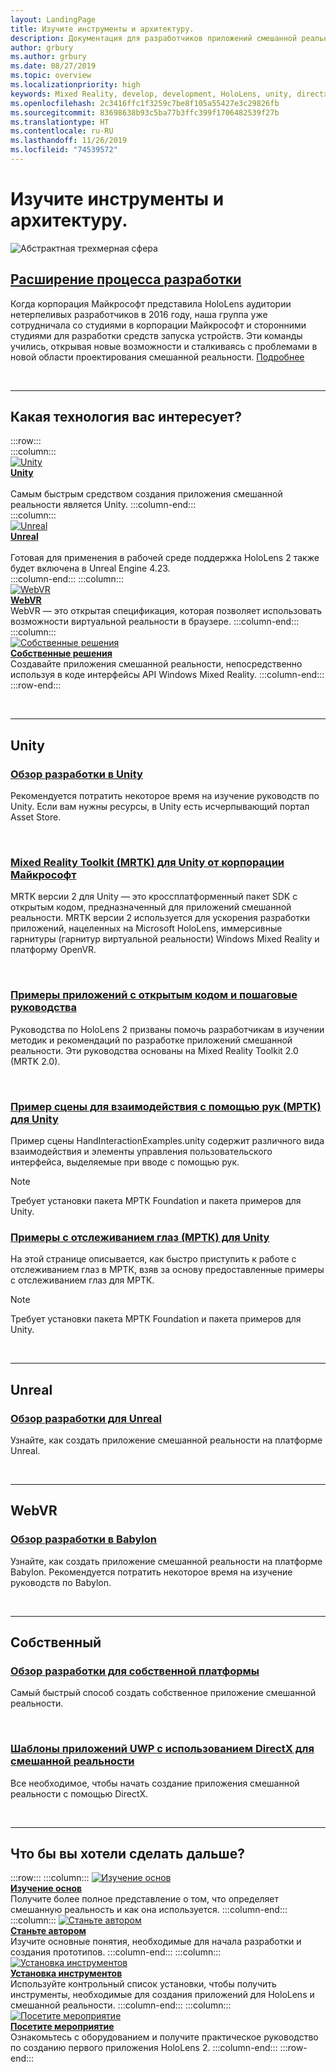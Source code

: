 ```yaml
---
layout: LandingPage
title: Изучите инструменты и архитектуру.
description: Документация для разработчиков приложений смешанной реальности для HoloLens и иммерсивных гарнитур.
author: grbury
ms.author: grbury
ms.date: 08/27/2019
ms.topic: overview
ms.localizationpriority: high
keywords: Mixed Reality, develop, development, HoloLens, unity, directx
ms.openlocfilehash: 2c3416ffc1f3259c7be8f105a55427e3c29826fb
ms.sourcegitcommit: 83698638b93c5ba77b3ffc399f1706482539f27b
ms.translationtype: HT
ms.contentlocale: ru-RU
ms.lasthandoff: 11/26/2019
ms.locfileid: "74539572"
---
```

# <a name="learn-the-tools-and-architecture"></a>Изучите инструменты и архитектуру.

![Абстрактная трехмерная сфера](images/07_Development.png)

## <a name="expand-your-design-processcase-study-expanding-the-design-process-for-mixed-realitymd"></a>[Расширение процесса разработки](case-study-expanding-the-design-process-for-mixed-reality.md)

Когда корпорация Майкрософт представила HoloLens аудитории нетерпеливых разработчиков в 2016 году, наша группа уже сотрудничала со студиями в корпорации Майкрософт и сторонними студиями для разработки средств запуска устройств. Эти команды учились, открывая новые возможности и сталкиваясь с проблемами в новой области проектирования смешанной реальности. [Подробнее](case-study-expanding-the-design-process-for-mixed-reality.md)


<br>

---


## <a name="what-technology-path-are-you-interested-in"></a>Какая технология вас интересует? 


:::row:::   
    :::column:::    
       [![Unity](images/unity_logo.png)](development.md#unity)<br>
        **[Unity](development.md#unity)**<br>   
        Самым быстрым средством создания приложения смешанной реальности является Unity. 
    :::column-end:::    
    :::column:::    
        [![Unreal](images/Unreal_logo.png)](development.md#unreal)<br>
         **[Unreal](development.md#unreal)**<br>    
        Готовая для применения в рабочей среде поддержка HoloLens 2 также будет включена в Unreal Engine 4.23.    
    :::column-end:::
    :::column:::    
        [![WebVR](images/WebVR_logo.png)](development.md#webvr)<br>
        **[WebVR](development.md#webvr)**<br>
        WebVR — это открытая спецификация, которая позволяет использовать возможности виртуальной реальности в браузере. 
    :::column-end:::        
    :::column:::    
        [![Собственные решения](images/VisualStudio-small_logo.png)](development.md#native)<br>
        **[Собственные решения](development.md#native)**<br> 
        Создавайте приложения смешанной реальности, непосредственно используя в коде интерфейсы API Windows Mixed Reality. 
    :::column-end:::    
:::row-end:::

<br>

---

## <a name="unity"></a>Unity


### <a name="unity-development-overviewunity-development-overviewmd"></a>[Обзор разработки в Unity](unity-development-overview.md)
Рекомендуется потратить некоторое время на изучение руководств по Unity. Если вам нужны ресурсы, в Unity есть исчерпывающий портал Asset Store. 

<br>

### <a name="microsofts-mixed-reality-toolkit-mrtk-for-unitymrtk-getting-startedmd"></a>[Mixed Reality Toolkit (MRTK) для Unity от корпорации Майкрософт](mrtk-getting-started.md)
MRTK версии 2 для Unity — это кроссплатформенный пакет SDK с открытым кодом, предназначенный для приложений смешанной реальности. MRTK версии 2 используется для ускорения разработки приложений, нацеленных на Microsoft HoloLens, иммерсивные гарнитуры (гарнитур виртуальной реальности) Windows Mixed Reality и платформу OpenVR.

<br>

### <a name="open-source-sample-apps-and-step-by-step-tutorialstutorialsmd"></a>[Примеры приложений с открытым кодом и пошаговые руководства](tutorials.md)
Руководства по HoloLens 2 призваны помочь разработчикам в изучении методик и рекомендаций по разработке приложений смешанной реальности. Эти руководства основаны на Mixed Reality Toolkit 2.0 (MRTK 2.0).

<br>

### <a name="hand-interaction-examples-scene-mrtk-for-unityhttpsmicrosoftgithubiomixedrealitytoolkit-unitydocumentationgettingstartedwiththemrtkhtmlopen-and-run-the-handinteractionexamples-scene-in-editor"></a>[Пример сцены для взаимодействия с помощью рук (МРТК) для Unity](https://microsoft.github.io/MixedRealityToolkit-Unity/Documentation/GettingStartedWithTheMRTK.html#open-and-run-the-handinteractionexamples-scene-in-editor)
Пример сцены HandInteractionExamples.unity содержит различного вида взаимодействия и элементы управления пользовательского интерфейса, выделяемые при вводе с помощью рук.
>[!NOTE]
>Требует установки пакета МРТК Foundation и пакета примеров для Unity.

### <a name="eye-tracking-examples-mrtk-for-unityhttpsmicrosoftgithubiomixedrealitytoolkit-unitydocumentationeyetrackingeyetracking_examplesoverviewhtml"></a>[Примеры с отслеживанием глаз (МРТК) для Unity](https://microsoft.github.io/MixedRealityToolkit-Unity/Documentation/EyeTracking/EyeTracking_ExamplesOverview.html)
На этой странице описывается, как быстро приступить к работе с отслеживанием глаз в МРТК, взяв за основу предоставленные примеры с отслеживанием глаз для МРТК.
>[!NOTE]
>Требует установки пакета МРТК Foundation и пакета примеров для Unity.

<br>

---

## <a name="unreal"></a>Unreal

### <a name="unreal-development-overviewunreal-development-overviewmd"></a>[Обзор разработки для Unreal](unreal-development-overview.md)
Узнайте, как создать приложение смешанной реальности на платформе Unreal.

<br>

---

## <a name="webvr"></a>WebVR    

### <a name="babylon-development-overviewhttpsdocbabylonjscom"></a>[Обзор разработки в Babylon](https://doc.babylonjs.com/)  
Узнайте, как создать приложение смешанной реальности на платформе Babylon. Рекомендуется потратить некоторое время на изучение руководств по Babylon.

<br>

---

## <a name="native"></a>Собственный


### <a name="native-development-overviewdirectx-development-overviewmd"></a>[Обзор разработки для собственной платформы](directx-development-overview.md)
Самый быстрый способ создать собственное приложение смешанной реальности.

<br>

### <a name="directx-uwp-app-templates-for-mixed-realityhttpsmarketplacevisualstudiocomitemsitemnamewindowsmixedrealityteamwindowsmixedrealityapptemplatesvsix"></a>[Шаблоны приложений UWP с использованием DirectX для смешанной реальности](https://marketplace.visualstudio.com/items?itemName=WindowsMixedRealityteam.WindowsMixedRealityAppTemplatesVSIX)
Все необходимое, чтобы начать создание приложения смешанной реальности с помощью DirectX.

<br>

---


## <a name="what-would-you-like-to-do-next"></a>Что бы вы хотели сделать дальше?


:::row:::
    :::column:::
       [![Изучение основ](images/icon-lightbulb.jpg)](index.md#understand-the-basics)<br>
        **[Изучение основ](index.md#understand-the-basics)**<br>
        Получите более полное представление о том, что определяет смешанную реальность и как она используется.
    :::column-end:::
    :::column:::
        [![Станьте автором](images/icon-design.jpg)](design.md)<br>
         **[Станьте автором](design.md)**<br>
        Изучите основные понятия, необходимые для начала разработки и создания прототипов.
    :::column-end:::
    :::column:::
        [![Установка инструментов](images/icon-developer.jpg)](install-the-tools.md)<br>
         **[Установка инструментов](install-the-tools.md)**<br>
        Используйте контрольный список установки, чтобы получить инструменты, необходимые для создания приложений для HoloLens и смешанной реальности.
    :::column-end:::
    :::column:::
        [![Посетите мероприятие](images/icon-calendar.jpg)](sf-academy-events.md)<br>
         **[Посетите мероприятие](sf-academy-events.md)**<br>
        Ознакомьтесь с оборудованием и получите практическое руководство по созданию первого приложения HoloLens 2.
    :::column-end:::
:::row-end:::


<br>

<br>
